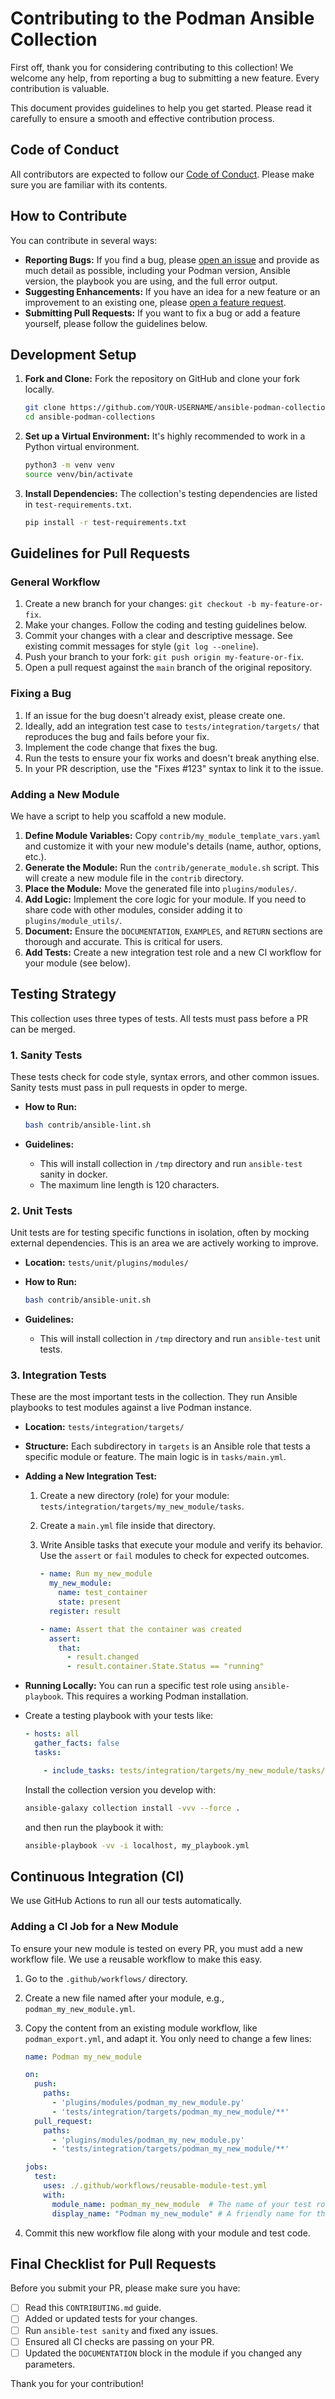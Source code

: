 # Contributing to the Podman Ansible Collection

First off, thank you for considering contributing to this collection! We welcome any help, from reporting a bug to submitting a new feature. Every contribution is valuable.

This document provides guidelines to help you get started. Please read it carefully to ensure a smooth and effective contribution process.

## Code of Conduct

All contributors are expected to follow our [Code of Conduct](CODE-OF-CONDUCT.md). Please make sure you are familiar with its contents.

## How to Contribute

You can contribute in several ways:

* **Reporting Bugs:** If you find a bug, please [open an issue](https://github.com/containers/ansible-podman-collections/issues/new?assignees=&labels=bug&projects=&template=bug_report.yml) and provide as much detail as possible, including your Podman version, Ansible version, the playbook you are using, and the full error output.
* **Suggesting Enhancements:** If you have an idea for a new feature or an improvement to an existing one, please [open a feature request](https://github.com/containers/ansible-podman-collections/issues/new?assignees=&labels=enhancement&projects=&template=feature_request.yml).
* **Submitting Pull Requests:** If you want to fix a bug or add a feature yourself, please follow the guidelines below.

## Development Setup

1. **Fork and Clone:** Fork the repository on GitHub and clone your fork locally.

    ```bash
    git clone https://github.com/YOUR-USERNAME/ansible-podman-collections.git
    cd ansible-podman-collections
    ```

2. **Set up a Virtual Environment:** It's highly recommended to work in a Python virtual environment.

    ```bash
    python3 -m venv venv
    source venv/bin/activate
    ```

3. **Install Dependencies:** The collection's testing dependencies are listed in `test-requirements.txt`.

    ```bash
    pip install -r test-requirements.txt
    ```

## Guidelines for Pull Requests

### General Workflow

1. Create a new branch for your changes: `git checkout -b my-feature-or-fix`.
2. Make your changes. Follow the coding and testing guidelines below.
3. Commit your changes with a clear and descriptive message. See existing commit messages for style (`git log --oneline`).
4. Push your branch to your fork: `git push origin my-feature-or-fix`.
5. Open a pull request against the `main` branch of the original repository.

### Fixing a Bug

1. If an issue for the bug doesn't already exist, please create one.
2. Ideally, add an integration test case to `tests/integration/targets/` that reproduces the bug and fails before your fix.
3. Implement the code change that fixes the bug.
4. Run the tests to ensure your fix works and doesn't break anything else.
5. In your PR description, use the "Fixes #123" syntax to link it to the issue.

### Adding a New Module

We have a script to help you scaffold a new module.

1. **Define Module Variables:** Copy `contrib/my_module_template_vars.yaml` and customize it with your new module's details (name, author, options, etc.).
2. **Generate the Module:** Run the `contrib/generate_module.sh` script. This will create a new module file in the `contrib` directory.
3. **Place the Module:** Move the generated file into `plugins/modules/`.
4. **Add Logic:** Implement the core logic for your module. If you need to share code with other modules, consider adding it to `plugins/module_utils/`.
5. **Document:** Ensure the `DOCUMENTATION`, `EXAMPLES`, and `RETURN` sections are thorough and accurate. This is critical for users.
6. **Add Tests:** Create a new integration test role and a new CI workflow for your module (see below).

## Testing Strategy

This collection uses three types of tests. All tests must pass before a PR can be merged.

### 1. Sanity Tests

These tests check for code style, syntax errors, and other common issues. Sanity tests must pass in pull requests in opder to merge.

* **How to Run:**

    ```bash
    bash contrib/ansible-lint.sh
    ```

* **Guidelines:**
  * This will install collection in `/tmp` directory and run `ansible-test` sanity in docker.
  * The maximum line length is 120 characters.

### 2. Unit Tests

Unit tests are for testing specific functions in isolation, often by mocking external dependencies. This is an area we are actively working to improve.

* **Location:** `tests/unit/plugins/modules/`
* **How to Run:**

    ```bash
    bash contrib/ansible-unit.sh
    ```

* **Guidelines:**
  * This will install collection in `/tmp` directory and run `ansible-test` unit tests.

### 3. Integration Tests

These are the most important tests in the collection. They run Ansible playbooks to test modules against a live Podman instance.

* **Location:** `tests/integration/targets/`
* **Structure:** Each subdirectory in `targets` is an Ansible role that tests a specific module or feature. The main logic is in `tasks/main.yml`.

* **Adding a New Integration Test:**
    1. Create a new directory (role) for your module: `tests/integration/targets/my_new_module/tasks`.
    2. Create a `main.yml` file inside that directory.
    3. Write Ansible tasks that execute your module and verify its behavior. Use the `assert` or `fail` modules to check for expected outcomes.

        ```yaml
        - name: Run my_new_module
          my_new_module:
            name: test_container
            state: present
          register: result

        - name: Assert that the container was created
          assert:
            that:
              - result.changed
              - result.container.State.Status == "running"
        ```

* **Running Locally:** You can run a specific test role using `ansible-playbook`. This requires a working Podman installation.
* Create a testing playbook with your tests like:

    ```yaml
    - hosts: all
      gather_facts: false
      tasks:

        - include_tasks: tests/integration/targets/my_new_module/tasks/main.yml

    ```

    Install the collection version you develop with:

    ```bash
    ansible-galaxy collection install -vvv --force .
    ```

    and then run the playbook it with:

    ```bash
    ansible-playbook -vv -i localhost, my_playbook.yml
    ```

## Continuous Integration (CI)

We use GitHub Actions to run all our tests automatically.

### Adding a CI Job for a New Module

To ensure your new module is tested on every PR, you must add a new workflow file. We use a reusable workflow to make this easy.

1. Go to the `.github/workflows/` directory.
2. Create a new file named after your module, e.g., `podman_my_new_module.yml`.
3. Copy the content from an existing module workflow, like `podman_export.yml`, and adapt it. You only need to change a few lines:

    ```yaml
    name: Podman my_new_module

    on:
      push:
        paths:
          - 'plugins/modules/podman_my_new_module.py'
          - 'tests/integration/targets/podman_my_new_module/**'
      pull_request:
        paths:
          - 'plugins/modules/podman_my_new_module.py'
          - 'tests/integration/targets/podman_my_new_module/**'

    jobs:
      test:
        uses: ./.github/workflows/reusable-module-test.yml
        with:
          module_name: podman_my_new_module  # The name of your test role
          display_name: "Podman my_new_module" # A friendly name for the job
    ```

4. Commit this new workflow file along with your module and test code.

## Final Checklist for Pull Requests

Before you submit your PR, please make sure you have:

* [ ] Read this `CONTRIBUTING.md` guide.
* [ ] Added or updated tests for your changes.
* [ ] Run `ansible-test sanity` and fixed any issues.
* [ ] Ensured all CI checks are passing on your PR.
* [ ] Updated the `DOCUMENTATION` block in the module if you changed any parameters.

Thank you for your contribution!
